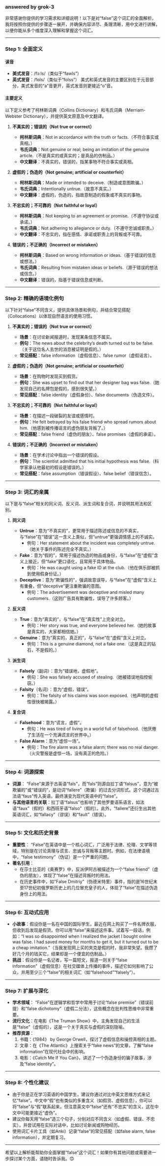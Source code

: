 ### answered by grok-3
非常感谢你提供的学习需求和详细说明！以下是对“false”这个词汇的全面解析，我将按照你提供的步骤逐一展开，并确保内容详尽、条理清晰，用中文进行讲解，以便你能从多个维度深入理解和掌握这个词汇。

---

### Step 1: 全面定义

#### 读音
- **美式发音**：/fɔːls/（类似于“fawls”）
- **英式发音**：/fɒls/（类似于“folss”）
美式和英式发音的主要区别在于元音部分，美式发音的“a”音更开，英式发音则更接近“o”音。

#### 主要定义
以下定义参考了柯林斯词典（Collins Dictionary）和韦氏词典（Merriam-Webster Dictionary），并提供英文原意及中文翻译。

1. **不真实的；错误的（Not true or correct）**
   - **柯林斯词典**：Not in accordance with the truth or facts.（不符合事实或真相。）
   - **韦氏词典**：Not genuine or real; being an imitation of the genuine article.（不是真实的或真实的；是真品的仿制品。）
   - **中文翻译**：不真实的，错误的，指某事物不符合事实或真相。
   
2. **虚假的；伪造的（Not genuine; artificial or counterfeit）**
   - **柯林斯词典**：Made or intended to deceive.（制造或意图欺骗。）
   - **韦氏词典**：Intentionally untrue.（故意不真实。）
   - **中文翻译**：虚假的，伪造的，指故意制造的假象或不真实的事物。

3. **不忠实的；不可靠的（Not faithful or loyal）**
   - **柯林斯词典**：Not keeping to an agreement or promise.（不遵守协议或承诺。）
   - **韦氏词典**：Not adhering to allegiance or duty.（不遵守忠诚或职责。）
   - **中文翻译**：不忠实的，指在感情、承诺或职责上的背叛或不可靠。

4. **错误的；不正确的（Incorrect or mistaken）**
   - **柯林斯词典**：Based on wrong information or ideas.（基于错误的信息或想法。）
   - **韦氏词典**：Resulting from mistaken ideas or beliefs.（源于错误的想法或信念。）
   - **中文翻译**：错误的，指基于错误信息或判断。

---

### Step 2: 精确的语境化例句

以下针对“false”不同含义，提供具体场景和例句，并结合常见搭配（Collocations）以体现自然语言的使用习惯。

1. **不真实的；错误的（Not true or correct）**
   - **场景**：在讨论新闻报道时，发现某条信息不属实。
   - **例句**：The news about the celebrity’s death turned out to be false.（关于这位名人去世的消息被证明是假的。）
   - **常见搭配**：false information（虚假信息）、false rumor（虚假谣言）。

2. **虚假的；伪造的（Not genuine; artificial or counterfeit）**
   - **场景**：在购物时发现买到假货。
   - **例句**：She was upset to find out that her designer bag was false.（她发现自己的名牌包是假的，感到很失望。）
   - **常见搭配**：false identity（虚假身份）、false documents（伪造文件）。

3. **不忠实的；不可靠的（Not faithful or loyal）**
   - **场景**：在描述一段破裂的友谊或感情时。
   - **例句**：He felt betrayed by his false friend who spread rumors about him.（他感到被传播谣言的虚伪朋友背叛了。）
   - **常见搭配**：false friend（虚伪的朋友）、false promises（虚假的承诺）。

4. **错误的；不正确的（Incorrect or mistaken）**
   - **场景**：在学术讨论中指出一个错误的假设。
   - **例句**：The scientist admitted that his initial hypothesis was false.（科学家承认他最初的假设是错误的。）
   - **常见搭配**：false assumption（错误假设）、false belief（错误信念）。

---

### Step 3: 词汇的亲属

以下是与“false”相关的同义词、反义词、派生词和复合词，并说明其用法和区别。

1. **同义词**
   - **Untrue**：意为“不真实的”，更常用于描述陈述或信息的不真实，与“false”在“错误”这一含义上类似，但“untrue”更强调情感上的不诚实。
     - 例句：Her statement about the incident was completely untrue.（她关于事件的陈述完全不真实。）
   - **Fake**：意为“假的”，常用于描述伪造的物品或身份，与“false”在“虚假”含义上接近，但“fake”更口语化，且常用于具体物品。
     - 例句：He was caught using a fake ID at the club.（他在俱乐部被抓到使用假身份证。）
   - **Deceptive**：意为“欺骗性的”，强调故意误导，与“false”在“虚假”含义上有重叠，但“deceptive”更注重欺骗的意图。
     - 例句：The advertisement was deceptive and misled many customers.（这则广告具有欺骗性，误导了许多顾客。）

2. **反义词**
   - **True**：意为“真实的”，与“false”在“真实性”上完全对立。
     - 例句：Her story was true, and everyone believed her.（她的故事是真实的，大家都相信她。）
   - **Genuine**：意为“真实的，真正的”，与“false”在“虚假”含义上对立。
     - 例句：This is a genuine diamond, not a fake one.（这是真正的钻石，不是假的。）

3. **派生词**
   - **Falsely**（副词）：意为“错误地，虚假地”。
     - 例句：She was falsely accused of stealing.（她被错误地指控偷窃。）
   - **Falsity**（名词）：意为“虚假，错误”。
     - 例句：The falsity of his claims was soon exposed.（他声明的虚假性很快被揭露。）

4. **复合词**
   - **Falsehood**：意为“谎言，虚假”。
     - 例句：He was tired of living in a world full of falsehood.（他厌倦了生活在一个充满谎言的世界中。）
   - **False Alarm**：意为“虚惊一场”。
     - 例句：The fire alarm was a false alarm; there was no real danger.（火灾警报是虚惊一场，没有真正的危险。）

---

### Step 4: 词源探索

- **词源**： “False”来源于古英语“fals”，而“fals”则源自拉丁语“falsus”，意为“被欺骗的”或“错误的”，是动词“fallere”（欺骗）的过去分词形式。这个词通过古法语“faus”传入英语，最终演变为现代英语中的“false”。
- **与其他语言的关联**：拉丁语“falsus”也影响了其他罗曼语系语言，如法语“faux”（假的）和西班牙语“falso”（假的）。此外，“fallere”还衍生出其他英语词汇，如“fallacy”（谬误）和“fault”（错误）。

---

### Step 5: 文化和历史背景

- **重要性**： “False”在英语中是一个核心词汇，广泛用于法律、伦理、文学等领域，特别是在讨论真理与谎言、忠诚与背叛等主题时。例如，在法律语境中，“false testimony”（伪证）是一个严重的问题。
- **著名引用**：
  - 在莎士比亚的《奥赛罗》中，反派伊阿古被描述为一个“false friend”（虚伪的朋友），体现了“false”在描述背叛时的用法。
  - 在历史事件中，如“False Dmitriy”（伪德米特里）事件，指的是16世纪末至17世纪初俄罗斯历史上的几位冒充皇子的人，体现了“false”在描述伪造身份上的用法。

---

### Step 6: 互动式应用

- **小故事**：假设你是一名在中国的国际学生，最近在网上购买了一件名牌衣服，但收到后发现是假货。你可以用“false”来描述这件事。试着写一段话，例如：“I was so disappointed when I realized the jacket I bought online was false. I had saved money for months to get it, but it turned out to be a cheap imitation.”（当我发现网上买的夹克是假的时，我非常失望。我攒了好几个月的钱买它，结果却是一个便宜的仿制品。）
- **挑战**：假设你是一名记者，写一篇短文，报道一则关于“false information”（虚假信息）在社交媒体上传播的事件，描述它如何影响了公众，并用至少三个“false”的相关词汇（如“falsehood”“falsely”）。

---

### Step 7: 扩展与深化

- **学术领域**： “False”在逻辑学和哲学中常用于讨论“false premise”（错误前提）和“false dichotomy”（虚假二分法），这些概念在批判性思维中非常重要。
- **流行文化**：在电影《The Truman Show》中，主角发现自己的生活是“false”（虚假的），这是一个关于真实与虚假的深刻隐喻。
- **推荐资源**：
  1. 书籍：《1984》 by George Orwell，探讨了虚假信息和操控真相的主题。
  2. 文章：在《The Atlantic》上搜索关于“fake news”的文章，了解“false information”在现代社会中的影响。
  3. 电影：《Catch Me If You Can》，讲述了一个伪造身份的骗子故事，涉及“false identity”。

---

### Step 8: 个性化建议

- 由于你是正在学习英语的中国学生，建议你通过对比中英文思维方式来记忆“false”。中文中“假”也有类似的多重含义（如假货、虚假信息），你可以将“false”与“假”联系起来，但注意英文中“false”还有“不忠实”的含义，这在中文中可能更接近“虚伪”。
- 建议你每天用“false”造三个句子，分别对应不同含义（如虚假、错误、不忠实），并尝试用在实际对话中，比如讨论新闻或购物经历。
- 使用词汇卡片工具（如Anki）记录“false”的常见搭配（如false alarm, false information），并定期复习。

---

希望以上解析能帮助你全面掌握“false”这个词汇！如果你有其他问题或需要进一步探讨某个方面，请随时告诉我。😊